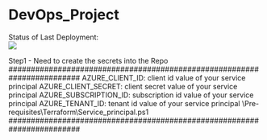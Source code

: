 # DevOps_Project

Status of Last Deployment:<br>
<img src="https://github.com/DAChirkov/DevOps_Project/actions/workflows/azure_infrastructure_terraform.yml/badge.svg"><br>

Step1 - Need to create the secrets into the Repo
########################################################################
AZURE_CLIENT_ID: client id value of your service principal
AZURE_CLIENT_SECRET: client secret value of your service principal
AZURE_SUBSCRIPTION_ID: subscription id value of your service principal
AZURE_TENANT_ID: tenant id value of your service principal
\Pre-requisites\Terraform\Service_principal.ps1
########################################################################
